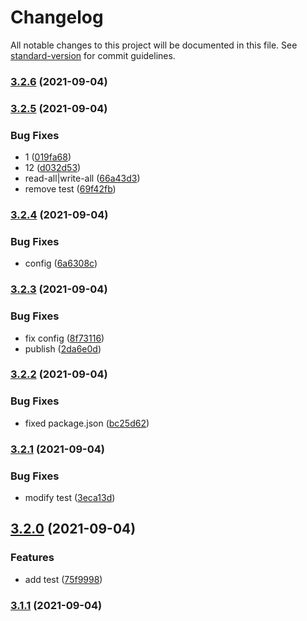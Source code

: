 # Changelog

All notable changes to this project will be documented in this file. See [standard-version](https://github.com/conventional-changelog/standard-version) for commit guidelines.

### [3.2.6](https://github.com/hefeng6500/data-structures-and-algorithms-by-javascript/compare/v3.2.5...v3.2.6) (2021-09-04)

### [3.2.5](https://github.com/hefeng6500/data-structures-and-algorithms-by-javascript/compare/v3.2.4...v3.2.5) (2021-09-04)


### Bug Fixes

* 1 ([019fa68](https://github.com/hefeng6500/data-structures-and-algorithms-by-javascript/commit/019fa685ff2fb3365cca1a390d4e63f3ce0d4acf))
* 12 ([d032d53](https://github.com/hefeng6500/data-structures-and-algorithms-by-javascript/commit/d032d53ff796a67a83c378352880b7f3c0a1148b))
* read-all|write-all ([66a43d3](https://github.com/hefeng6500/data-structures-and-algorithms-by-javascript/commit/66a43d3c430b4af7fb41b7c6f8968aacfbbad89d))
* remove test ([69f42fb](https://github.com/hefeng6500/data-structures-and-algorithms-by-javascript/commit/69f42fbf704c4f9b295165401e5327a48fd89380))

### [3.2.4](https://github.com/hefeng6500/data-structures-and-algorithms-by-javascript/compare/v3.2.3...v3.2.4) (2021-09-04)


### Bug Fixes

* config ([6a6308c](https://github.com/hefeng6500/data-structures-and-algorithms-by-javascript/commit/6a6308c438972b40abbc64c9f2dd79ab5e03bea9))

### [3.2.3](https://github.com/hefeng6500/data-structures-and-algorithms-by-javascript/compare/v3.2.2...v3.2.3) (2021-09-04)


### Bug Fixes

* fix config ([8f73116](https://github.com/hefeng6500/data-structures-and-algorithms-by-javascript/commit/8f731165001580b7dfdaecaa64bf7ca8b3c6d0de))
* publish ([2da6e0d](https://github.com/hefeng6500/data-structures-and-algorithms-by-javascript/commit/2da6e0d6e6481a44d4d69cab76d49df4f0b2c504))

### [3.2.2](https://github.com/hefeng6500/data-structures-and-algorithms-by-javascript/compare/v3.2.1...v3.2.2) (2021-09-04)


### Bug Fixes

* fixed package.json ([bc25d62](https://github.com/hefeng6500/data-structures-and-algorithms-by-javascript/commit/bc25d629f9dc1b8eb4cba245509589b2a7015141))

### [3.2.1](https://github.com/hefeng6500/data-structures-and-algorithms-by-javascript/compare/v3.2.0...v3.2.1) (2021-09-04)


### Bug Fixes

* modify test ([3eca13d](https://github.com/hefeng6500/data-structures-and-algorithms-by-javascript/commit/3eca13d60f097fe3fdb0e2978212da1ea5b36a92))

## [3.2.0](https://github.com/hefeng6500/data-structures-and-algorithms-by-javascript/compare/v3.1.1...v3.2.0) (2021-09-04)


### Features

* add test ([75f9998](https://github.com/hefeng6500/data-structures-and-algorithms-by-javascript/commit/75f999826c37d8b38055786b060a5dd0dfbf3f21))

### [3.1.1](https://github.com/hefeng6500/data-structures-and-algorithms-by-javascript/compare/v3.1.0...v3.1.1) (2021-09-04)
